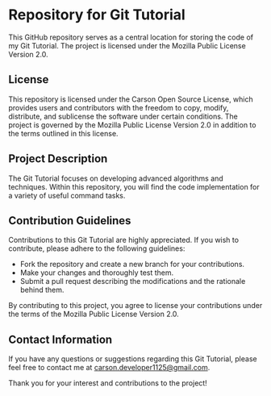 # Repository for Git Tutorial

This GitHub repository serves as a central location for storing the code of my Git Tutorial. The project is licensed under the Mozilla Public License Version 2.0.

## License

This repository is licensed under the Carson Open Source License, which provides users and contributors with the freedom to copy, modify, distribute, and sublicense the software under certain conditions. The project is governed by the Mozilla Public License Version 2.0 in addition to the terms outlined in this license.

## Project Description

The Git Tutorial focuses on developing advanced algorithms and techniques. Within this repository, you will find the code implementation for a variety of useful command tasks.

## Contribution Guidelines

Contributions to this Git Tutorial are highly appreciated. If you wish to contribute, please adhere to the following guidelines:

- Fork the repository and create a new branch for your contributions.
- Make your changes and thoroughly test them.
- Submit a pull request describing the modifications and the rationale behind them.

By contributing to this project, you agree to license your contributions under the terms of the Mozilla Public License Version 2.0.

## Contact Information

If you have any questions or suggestions regarding this Git Tutorial, please feel free to contact me at [carson.developer1125@gmail.com](mailto:carson.developer1125@gmail.com).

Thank you for your interest and contributions to the project!
